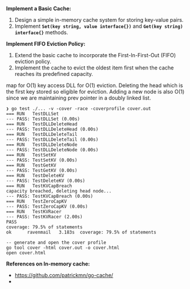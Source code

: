 **Implement a Basic Cache:**

1. Design a simple in-memory cache system for storing key-value pairs.
2. Implement **`Set(key string, value interface{})`** and **`Get(key string) interface{}`** methods.

**Implement FIFO Eviction Policy:**

1. Extend the basic cache to incorporate the First-In-First-Out (FIFO) eviction policy.
2. Implement the cache to evict the oldest item first when the cache reaches its predefined capacity.

map for O(1) key access
DLL for O(1) eviction. Deleting the head which is the first key stored so eligible for eviction.
Adding a new node is also O(1) since we are maintaining prev pointer in a doubly linked list.

```
❯ go test ./... -v -cover -race -coverprofile cover.out    
=== RUN   TestDLLSet
--- PASS: TestDLLSet (0.00s)
=== RUN   TestDLLDeleteHead
--- PASS: TestDLLDeleteHead (0.00s)
=== RUN   TestDLLDeleteTail
--- PASS: TestDLLDeleteTail (0.00s)
=== RUN   TestDLLDeleteNode
--- PASS: TestDLLDeleteNode (0.00s)
=== RUN   TestSetKV
--- PASS: TestSetKV (0.00s)
=== RUN   TestGetKV
--- PASS: TestGetKV (0.00s)
=== RUN   TestDeleteKV
--- PASS: TestDeleteKV (0.00s)
=== RUN   TestKVCapBreach
capacity breached, deleting head node...
--- PASS: TestKVCapBreach (0.00s)
=== RUN   TestZeroCapKV
--- PASS: TestZeroCapKV (0.00s)
=== RUN   TestKVRacer
--- PASS: TestKVRacer (2.00s)
PASS
coverage: 79.5% of statements
ok  	ravenmail	3.183s	coverage: 79.5% of statements

-- generate and open the cover profile
go tool cover -html cover.out -o cover.html
open cover.html
```

**References on In-memory cache:**
  * https://github.com/patrickmn/go-cache/
  * 